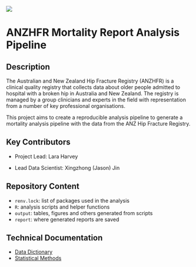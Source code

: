 ![](https://anzhfr.org/wp-content/uploads/sites/1164/2021/07/ANZHFR-removebg.png)

# ANZHFR Mortality Report Analysis Pipeline

## Description

The Australian and New Zealand Hip Fracture Registry (ANZHFR) is a clinical quality registry that collects data about older people admitted to hospital with a broken hip in Australia and New Zealand. The registry is managed by a group clinicians and experts in the field with representation from a number of key professional organisations.

This project aims to create a reproducible analysis pipeline to generate a mortality analysis pipeline with the data from the ANZ Hip Fracture Registry.

## Key Contributors

-   Project Lead: Lara Harvey

-   Lead Data Scientist: Xingzhong (Jason) Jin

## Repository Content

-   `renv.lock`: list of packages used in the analysis
-   `R`: analysis scripts and helper functions
-   `output`: tables, figures and others generated from scripts
-   `report`: where generated reports are saved

## Technical Documentation

-   [Data Dictionary](documentation/data-dictionary.md)
-   [Statistical Methods](documentation/statistical-methods.md)
  
